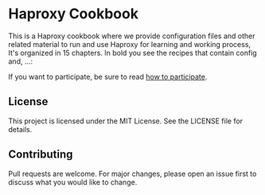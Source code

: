 # Haproxy Cookbook

This is a Haproxy cookbook where we provide configuration files and other related material to run and use Haproxy for learning and working process, It's organized in 15 chapters. In bold you see the recipes that contain config and, ...:

If you want to participate, be sure to read [how to participate](https://github.com/H3lllfir3/haproxy-cookbook/blob/main/CONTRIBUTING.md).


## License
This project is licensed under the MIT License. See the LICENSE file for details.

## Contributing
Pull requests are welcome. For major changes, please open an issue first to discuss what you would like to change.